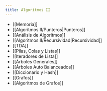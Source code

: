 ```yaml
---
title: Algoritmos II
---
```


- [[Memoria]]
- [[Algoritmos II/Punteros|Punteros]]
- [[Análisis de Algoritmos]]
- [[Algoritmos II/Recursividad|Recursividad]]
- [[TDA]]
- [[Pilas, Colas y Listas]]
- [[Iteradores de Lista]]
- [[Árboles Generales]]
- [[Árboles Auto Balanceados]]
- [[Diccionario y Hash]]
- [[Grafos]]
- [[Algoritmos de Grafos]]
